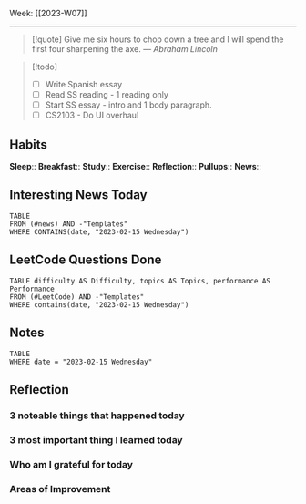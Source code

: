 Week: [[2023-W07]]
- - -
>[!quote]
> Give me six hours to chop down a tree and I will spend the first four sharpening the axe.
> — <cite>Abraham Lincoln</cite>

>[!todo]
>- [ ] Write Spanish essay
>- [ ] Read SS reading - 1 reading only
>- [ ] Start SS essay - intro and 1 body paragraph.
>- [ ] CS2103 - Do UI overhaul

## Habits

**Sleep**::
**Breakfast**::
**Study**:: 
**Exercise**:: 
**Reflection**:: 
**Pullups**::
**News**::

## Interesting News Today

```dataview
TABLE 
FROM (#news) AND -"Templates"
WHERE CONTAINS(date, "2023-02-15 Wednesday") 
```

## LeetCode Questions Done

```dataview
TABLE difficulty AS Difficulty, topics AS Topics, performance AS Performance
FROM (#LeetCode) AND -"Templates"
WHERE contains(date, "2023-02-15 Wednesday") 
```

## Notes

```dataview
TABLE
WHERE date = "2023-02-15 Wednesday"
```

## Reflection

### 3 noteable things that happened today

### 3 most important thing I learned today

### Who am I grateful for today

### Areas of Improvement